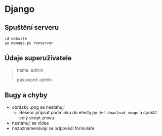 # Django

## Spuštění serveru
    cd website
    py manage.py runserver

## Údaje superuživatele

>name: admin
>
>password: admin

## Bugy a chyby

- obrázky .png se nestahují
    - Řešení: připsat podmínku do etesty.py ```def download_image``` a spustit celý skript znovu
- nestahují se videa
- nezaznamenávají se odpovědi formuláře